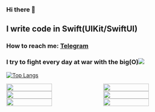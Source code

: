 ### Hi there 👋
## I write code in Swift(UIKit/SwiftUI)
### How to reach me: [Telegram](https://telegram.me/mikki_white)
### I try to fight every day at war with the big(O)<a href="https://www.codewars.com/users/MikkiWhiteDove"><img src="https://www.codewars.com/users/MikkiWhiteDove/badges/micro"><a/>
<!-- ![Anurag's GitHub stats](https://github-readme-stats.vercel.app/api?username=MikkiWhiteDove&show_icons=true) -->
[![Top Langs](https://github-readme-stats.vercel.app/api/top-langs/?username=MikkiWHiteDove&layout=compact&langs_count=5)](https://github.com/anuraghazra/github-readme-stats)

<!-- [![sreyne's 42 stats] -->
<!--   (https://badge42.vercel.app/api/v2/cl84npbhu00160gkxneu8jq8y/stats?cursusId=21&coalitionId=39)](https://github.com/JaeSeoKim/badge42) -->
<div style="display: flex; justify-content: space-between; width: 100%">
  <img width="49%" src="[http://github-profile-summary-cards.vercel.app/api/cards/stats?username=MikkiWhiteDove&theme=github_dark](https://github.com/anuraghazra/github-readme-stats)"> 
  <img width="49%" src="[http://github-profile-summary-cards.vercel.app/api/cards/productive-time?username=MikkiWhiteDove&theme=github_dark&utcOffset=8](https://github.com/JaeSeoKim/badge42)">
</div>
  
<div style="display: flex; justify-content: space-between; width: 100%">
  <img width="49%" src="http://github-profile-summary-cards.vercel.app/api/cards/repos-per-language?username=MikkiWhiteDove&theme=github_dark"> 
  <img width="49%" src="http://github-profile-summary-cards.vercel.app/api/cards/most-commit-language?username=MikkiWhiteDove&theme=github_dark">
</div>
<div style="display: flex; justify-content: space-between; width: 100%">
  <img width="49%" src="http://github-profile-summary-cards.vercel.app/api/cards/stats?username=MikkiWhiteDove&theme=github_dark"> 
  <img width="49%" src="http://github-profile-summary-cards.vercel.app/api/cards/productive-time?username=MikkiWhiteDove&theme=github_dark&utcOffset=8">
</div>
<!--
**MikkiWhiteDove/MikkiWhiteDove** is a ✨ _special_ ✨ repository because its `README.md` (this file) appears on your GitHub profile.

Here are some ideas to get you started:

- 🔭 I’m currently working on ...
- 🌱 I’m currently learning ...
- 👯 I’m looking to collaborate on ...
- 🤔 I’m looking for help with ...
- 💬 Ask me about ...
- 📫 How to reach me: ...
- 😄 Pronouns: ...
- ⚡ Fun fact: ...
-->
